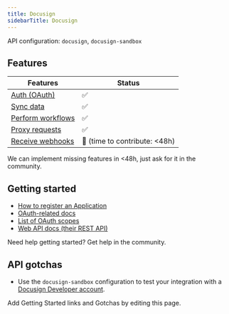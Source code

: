 ```yaml
---
title: Docusign
sidebarTitle: Docusign
---
```


API configuration: `docusign`, `docusign-sandbox`

## Features

| Features | Status |
| - | - |
| [Auth (OAuth)](https://terapi.gitbook.io/terapi-api-explorer/integrate/guides/authorize-an-api) | ✅ |
| [Sync data](https://terapi.gitbook.io/terapi-api-explorer/integrate/guides/sync-data-from-an-api) | ✅ |
| [Perform workflows](https://terapi.gitbook.io/terapi-api-explorer/integrate/guides/perform-workflows-with-an-api) | ✅ |
| [Proxy requests](https://terapi.gitbook.io/terapi-api-explorer/integrate/guides/proxy-requests-to-an-api) | ✅ |
| [Receive webhooks](https://terapi.gitbook.io/terapi-api-explorer/integrate/guides/receive-webhooks-from-an-api) | 🚫 (time to contribute: &lt;48h) |

We can implement missing features in &lt;48h, just ask for it in the community.

## Getting started

-   [How to register an Application](https://developers.docusign.com/platform/build-integration/)
-   [OAuth-related docs](https://developers.docusign.com/platform/auth/authcode)
-   [List of OAuth scopes](https://developers.docusign.com/platform/auth/reference/scopes)
-   [Web API docs (their REST API)](https://developers.docusign.com/docs)

Need help getting started? Get help in the community.

## API gotchas

- Use the `docusign-sandbox` configuration to test your integration with a [Docusign Developer account](https://developers.docusign.com/platform/account/).

Add Getting Started links and Gotchas by editing this page.

